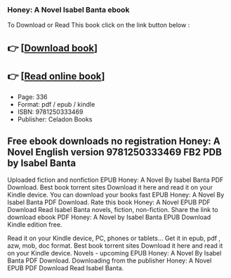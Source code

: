 ### Honey: A Novel Isabel Banta ebook

To Download or Read This book click on the link button below :

## 👉  [**[Download book](http://ebooksharez.info/download.php?group=book&from=github.com&id=712520&lnk=1064 "Download book")**]

## 👉  [**[Read online book](http://ebooksharez.info/download.php?group=book&from=github.com&id=712520&lnk=1064 "Read online book")**]


* Page: 336
* Format: pdf / epub / kindle
* ISBN: 9781250333469
* Publisher: Celadon Books



## Free ebook downloads no registration Honey: A Novel English version 9781250333469 FB2 PDB by Isabel Banta


Uploaded fiction and nonfiction EPUB Honey: A Novel By Isabel Banta PDF Download. Best book torrent sites Download it here and read it on your Kindle device. You can download your books fast EPUB Honey: A Novel By Isabel Banta PDF Download. Rate this book Honey: A Novel EPUB PDF Download Read Isabel Banta novels, fiction, non-fiction. Share the link to download ebook PDF Honey: A Novel by Isabel Banta EPUB Download Kindle edition free.

Read it on your Kindle device, PC, phones or tablets... Get it in epub, pdf , azw, mob, doc format. Best book torrent sites Download it here and read it on your Kindle device. Novels - upcoming EPUB Honey: A Novel By Isabel Banta PDF Download. Downloading from the publisher Honey: A Novel EPUB PDF Download Read Isabel Banta.





